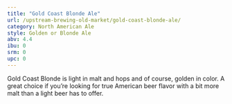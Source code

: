 ```yaml
---
title: "Gold Coast Blonde Ale"
url: /upstream-brewing-old-market/gold-coast-blonde-ale/
category: North American Ale
style: Golden or Blonde Ale
abv: 4.4
ibu: 0
srm: 0
upc: 0
---
```

Gold Coast Blonde is light in malt and hops and of course, golden in color. A great choice if you’re looking for true American beer flavor with a bit more malt than a light beer has to offer.
